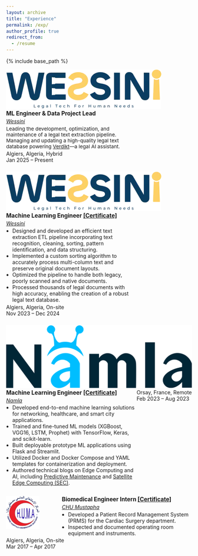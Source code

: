 ```yaml
---
layout: archive
title: "Experience"
permalink: /exp/
author_profile: true
redirect_from:
  - /resume
---
```


{% include base_path %}

<style>
.exp-entry {
  display: flex;
  justify-content: space-between;
  align-items: flex-start;
  margin-bottom: 1.7em;
  flex-wrap: wrap;
}
.exp-details {
  max-width: 70%;
}
.exp-role {
  font-weight: bold;
  font-size: 1.1em;
}
.exp-company {
  margin-top: 0.2em;
  font-style: italic;
}
.exp-desc {
  margin-top: 0.3em;
  font-size: 0.97em;
  margin-bottom: 0.2em;
}
.exp-list {
  margin-top: 0.2em;
  margin-bottom: 0.2em;
  padding-left: 1.2em;
}
</style>

<!-- # Experience -->

<div class="exp-entry">
  <div class="logo-wrapper">
    <img class="exp-logo" src="/assets/logos/wessini.webp" alt="Wessini Logo">
  </div>
  <div class="exp-details">
    <div class="exp-role">
      ML Engineer &amp; Data Project Lead
    </div>
    <div class="exp-company">
      <a href="https://www.wessini.co" target="_blank" rel="noopener noreferrer">Wessini</a>
    </div>
    <div class="exp-desc">
      Leading the development, optimization, and maintenance of a legal text extraction pipeline.<br>
      Managing and updating a high-quality legal text database powering <a href="https://www.wessini.co/verdikt" target="_blank" rel="noopener noreferrer">Verdikt</a>—a legal AI assistant.
    </div>
  </div>
  <div class="meta-text">
    Algiers, Algeria, Hybrid<br>
    Jan 2025 – Present
  </div>
</div>

<div class="exp-entry">
  <div class="logo-wrapper">
    <img class="exp-logo" src="/assets/logos/wessini.webp" alt="Wessini Logo">
  </div>
  <div class="exp-details">
    <div class="exp-role">
      Machine Learning Engineer
      <a href="https://drive.google.com/file/d/10Cg4OEz2yDeNcuHuq85mjdS7MKGAm4dX/view?usp=drive_link" target="_blank" rel="noopener noreferrer">[Certificate]</a>
    </div>
    <div class="exp-company">
      <a href="https://www.wessini.co" target="_blank" rel="noopener noreferrer">Wessini</a>
    </div>
    <ul class="exp-list">
      <li>Designed and developed an efficient text extraction ETL pipeline incorporating text recognition, cleaning, sorting, pattern identification, and data structuring.</li>
      <li>Implemented a custom sorting algorithm to accurately process multi-column text and preserve original document layouts.</li>
      <li>Optimized the pipeline to handle both legacy, poorly scanned and native documents.</li>
      <li>Processed thousands of legal documents with high accuracy, enabling the creation of a robust legal text database.</li>
    </ul>
  </div>
  <div class="meta-text">
    Algiers, Algeria, On-site<br>
    Nov 2023 – Dec 2024
  </div>
</div>

<div class="exp-entry">
  <div class="logo-wrapper">
    <img class="exp-logo" src="/assets/logos/namla.svg" alt="Namla Logo">
  </div>
  <div class="exp-details">
    <div class="exp-role">
      Machine Learning Engineer
      <a href="https://drive.google.com/file/d/1wdoDm0Q17TwzkQ2v7TNJF3r4RRb-IoE-/view?usp=drive_link" target="_blank" rel="noopener noreferrer">[Certificate]</a>
    </div>
    <div class="exp-company">
      <a href="https://namla.cloud" target="_blank" rel="noopener noreferrer">Namla</a>
    </div>
    <ul class="exp-list">
      <li>Developed end-to-end machine learning solutions for networking, healthcare, and smart city applications.</li>
      <li>Trained and fine-tuned ML models (XGBoost, VGG16, LSTM, Prophet) with TensorFlow, Keras, and scikit-learn.</li>
      <li>Built deployable prototype ML applications using Flask and Streamlit.</li>
      <li>Utilized Docker and Docker Compose and YAML templates for containerization and deployment.</li>
      <li>Authored technical blogs on Edge Computing and AI, including <a href="https://namla.cloud/blog/empowering-predictive-maintenance-the-role-of-edge-computing-in-the-oil-gas-industry" target="_blank" rel="noopener noreferrer">Predictive Maintenance</a> and <a href="https://namla.cloud/blog/satellite-edge-computing-sec-towards-ai-enabled-satellites" target="_blank" rel="noopener noreferrer">Satellite Edge Computing (SEC)</a>.</li>
    </ul>
  </div>
  <div class="meta-text">
    Orsay, France, Remote<br>
    Feb 2023 – Aug 2023
  </div>
</div>

<div class="exp-entry">
  <div class="logo-wrapper">
    <img class="exp-logo" src="/assets/logos/chu.png" alt="Chu-Mustapha Logo">
  </div>
  <div class="exp-details">
    <div class="exp-role">
      Biomedical Engineer Intern
      <a href="https://drive.google.com/file/d/1IT7Uyds5p7rssQc2Ifm93Id75UBvMbvM/view?usp=sharing" target="_blank" rel="noopener noreferrer">[Certificate]</a>
    </div>
    <div class="exp-company">
      <a href="https://www.chu-mustapha.dz" target="_blank" rel="noopener noreferrer">CHU Mustapha</a>
    </div>
    <ul class="exp-list">
      <li>Developed a Patient Record Management System (PRMS) for the Cardiac Surgery department.</li>
      <li>Inspected and documented operating room equipment and instruments.</li>
    </ul>
  </div>
  <div class="meta-text">
    Algiers, Algeria, On-site<br>
    Mar 2017 – Apr 2017
  </div>
</div>